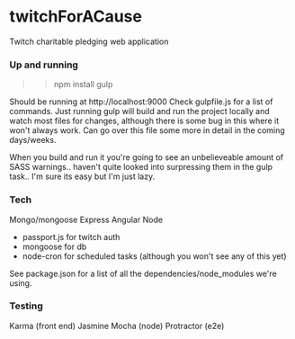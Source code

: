 # twitchForACause
Twitch charitable pledging web application

### Up and running
>>npm install
>>gulp

Should be running at http://localhost:9000
Check gulpfile.js for a list of commands. Just running gulp will build and run the project locally and watch most files for changes, although there is some bug in this where it won't always work. Can go over this file some more in detail in the coming days/weeks.

When you build and run it you're going to see an unbelieveable amount of SASS warnings.. haven't quite looked into surpressing them in the gulp task.. I'm sure its easy but I'm just lazy.

### Tech
Mongo/mongoose
Express
Angular
Node
  * passport.js for twitch auth
  * mongoose for db
  * node-cron for scheduled tasks (although you won't see any of this yet)

See package.json for a list of all the dependencies/node_modules we're using. 

### Testing
Karma (front end)
Jasmine
Mocha (node)
Protractor (e2e)